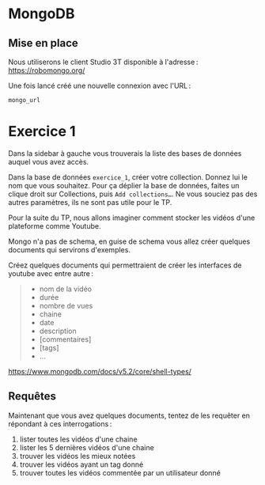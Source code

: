 # MongoDB

## Mise en place

Nous utiliserons le client Studio 3T disponible à l'adresse : https://robomongo.org/

Une fois lancé créé une nouvelle connexion avec l'URL :

```
mongo_url
```

# Exercice 1

Dans la sidebar à gauche vous trouverais la liste des bases de données auquel vous avez accès.

Dans la base de données `exercice_1`, créer votre collection. Donnez lui le nom que vous souhaitez.
Pour ça déplier la base de données, faites un clique droit sur Collections, puis `Add collections…`.
Ne vous souciez pas des autres paramètres, ils ne sont pas utile pour le TP.

Pour la suite du TP, nous allons imaginer comment stocker les vidéos d'une plateforme comme Youtube.

Mongo n'a pas de schema, en guise de schema vous allez créer quelques documents qui servirons d'exemples.

Créez quelques documents qui permettraient de créer les interfaces de youtube avec entre autre :

> - nom de la vidéo
> - durée
> - nombre de vues
> - chaine
> - date
> - description
> - [commentaires]
> - [tags]
> - …

https://www.mongodb.com/docs/v5.2/core/shell-types/

## Requêtes

Maintenant que vous avez quelques documents, tentez de les requêter en répondant à ces interrogations :

1. lister toutes les vidéos d'une chaine
2. lister les 5 dernières vidéos d'une chaine
3. trouver les vidéos les mieux notées
4. trouver les vidéos ayant un tag donné
5. trouver toutes les vidéos commentée par un utilisateur donné
